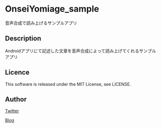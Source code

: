 OnseiYomiage_sample
====
音声合成で読み上げるサンプルアプリ

## Description
Androidアプリにて記述した文章を音声合成によって読み上げてくれるサンプルアプリ

## Licence
This software is released under the MIT License, see LICENSE.

## Author
[Twitter](https://twitter.com/momijinn_aka)

[Blog](http://www.autumn-color.com/)